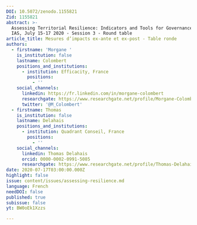 ```yaml
---
DOI: 10.5072/zenodo.1155821
Zid: 1155821
abstract: >-
  Assessing Territorial Resilience: Indicators and Tools for Governance, Paris
  IAS, July 15-17 2020 - Session 3 - Round table
article_title: Mesures d’impacts ex-ante et ex-post - Table ronde
authors:
  - firstname: 'Morgane '
    is_institution: false
    lastname: Colombert
    positions_and_institutions:
      - institution: Efficacity, France
        positions:
          - ''
    social_channels:
      linkedin: https://fr.linkedin.com/in/morgane-colombert
      researchgate: https://www.researchgate.net/profile/Morgane-Colombert
      twitter: '@M_Colombert'
  - firstname: Thomas
    is_institution: false
    lastname: Delahais
    positions_and_institutions:
      - institution: Quadrant Conseil, France
        positions:
          - ''
    social_channels:
      linkedin: Thomas Delahais
      orcid: 0000-0002-0991-5085
      researchgate: https://www.researchgate.net/profile/Thomas-Delahais
date: 2020-07-17T03:00:00.000Z
highlight: false
issue: content/issues/assessing-resilience.md
language: French
needDOI: false
published: true
subissue: false
yt: BW0oEk1Xzzs

---
```


<Youtube yt="BW0oEk1Xzzs" caption="Table ronde : Mesures d’impacts ex-ante et ex-post"></Youtube>